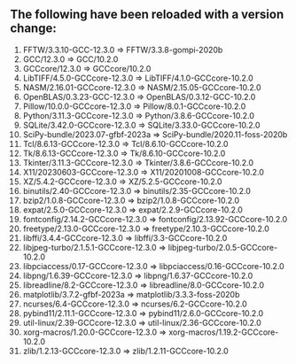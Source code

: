 ## The following have been reloaded with a version change:
  1) FFTW/3.3.10-GCC-12.3.0 => FFTW/3.3.8-gompi-2020b
  2) GCC/12.3.0 => GCC/10.2.0
  3) GCCcore/12.3.0 => GCCcore/10.2.0
  4) LibTIFF/4.5.0-GCCcore-12.3.0 => LibTIFF/4.1.0-GCCcore-10.2.0
  5) NASM/2.16.01-GCCcore-12.3.0 => NASM/2.15.05-GCCcore-10.2.0
  6) OpenBLAS/0.3.23-GCC-12.3.0 => OpenBLAS/0.3.12-GCC-10.2.0
  7) Pillow/10.0.0-GCCcore-12.3.0 => Pillow/8.0.1-GCCcore-10.2.0
  8) Python/3.11.3-GCCcore-12.3.0 => Python/3.8.6-GCCcore-10.2.0
  9) SQLite/3.42.0-GCCcore-12.3.0 => SQLite/3.33.0-GCCcore-10.2.0
 10) SciPy-bundle/2023.07-gfbf-2023a => SciPy-bundle/2020.11-foss-2020b
 11) Tcl/8.6.13-GCCcore-12.3.0 => Tcl/8.6.10-GCCcore-10.2.0
 12) Tk/8.6.13-GCCcore-12.3.0 => Tk/8.6.10-GCCcore-10.2.0
 13) Tkinter/3.11.3-GCCcore-12.3.0 => Tkinter/3.8.6-GCCcore-10.2.0
 14) X11/20230603-GCCcore-12.3.0 => X11/20201008-GCCcore-10.2.0
 15) XZ/5.4.2-GCCcore-12.3.0 => XZ/5.2.5-GCCcore-10.2.0
 16) binutils/2.40-GCCcore-12.3.0 => binutils/2.35-GCCcore-10.2.0
 17) bzip2/1.0.8-GCCcore-12.3.0 => bzip2/1.0.8-GCCcore-10.2.0
 18) expat/2.5.0-GCCcore-12.3.0 => expat/2.2.9-GCCcore-10.2.0
 19) fontconfig/2.14.2-GCCcore-12.3.0 => fontconfig/2.13.92-GCCcore-10.2.0
 20) freetype/2.13.0-GCCcore-12.3.0 => freetype/2.10.3-GCCcore-10.2.0
 21) libffi/3.4.4-GCCcore-12.3.0 => libffi/3.3-GCCcore-10.2.0
 22) libjpeg-turbo/2.1.5.1-GCCcore-12.3.0 => libjpeg-turbo/2.0.5-GCCcore-10.2.0
 23) libpciaccess/0.17-GCCcore-12.3.0 => libpciaccess/0.16-GCCcore-10.2.0
 24) libpng/1.6.39-GCCcore-12.3.0 => libpng/1.6.37-GCCcore-10.2.0
 25) libreadline/8.2-GCCcore-12.3.0 => libreadline/8.0-GCCcore-10.2.0
 26) matplotlib/3.7.2-gfbf-2023a => matplotlib/3.3.3-foss-2020b
 27) ncurses/6.4-GCCcore-12.3.0 => ncurses/6.2-GCCcore-10.2.0
 28) pybind11/2.11.1-GCCcore-12.3.0 => pybind11/2.6.0-GCCcore-10.2.0
 29) util-linux/2.39-GCCcore-12.3.0 => util-linux/2.36-GCCcore-10.2.0
 30) xorg-macros/1.20.0-GCCcore-12.3.0 => xorg-macros/1.19.2-GCCcore-10.2.0
 31) zlib/1.2.13-GCCcore-12.3.0 => zlib/1.2.11-GCCcore-10.2.0

